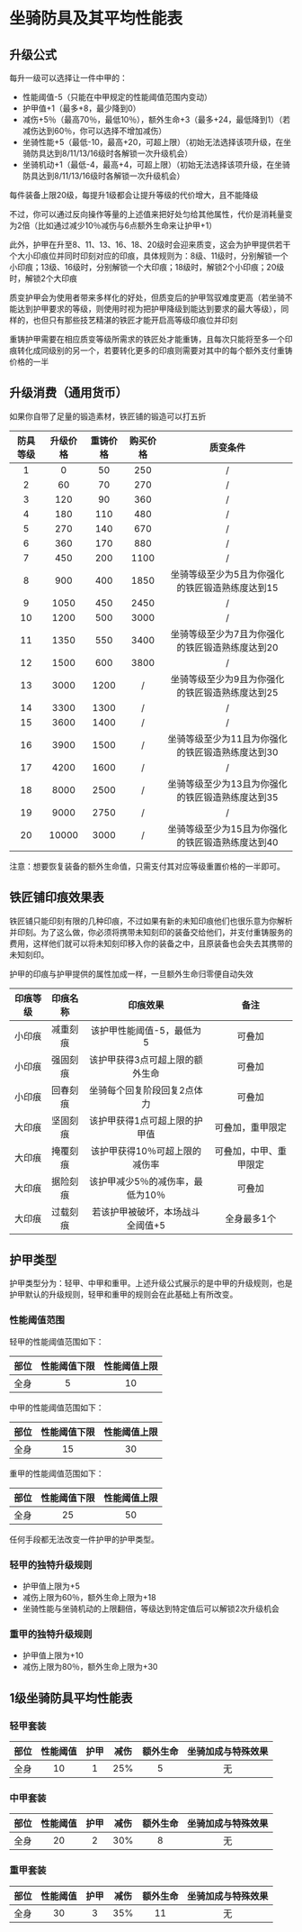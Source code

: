 # 坐骑防具及其平均性能表

## 升级公式

每升一级可以选择让一件中甲的：

* 性能阈值-5（只能在中甲规定的性能阈值范围内变动）
* 护甲值+1（最多+8，最少降到0）
* 减伤+5％（最高70％，最低10％），额外生命+3（最多+24，最低降到1）（若减伤达到60％，你可以选择不增加减伤）
* 坐骑性能+5（最低-10，最高+20，可超上限）（初始无法选择该项升级，在坐骑防具达到8/11/13/16级时各解锁一次升级机会）
* 坐骑机动+1（最低-4，最高+4，可超上限）（初始无法选择该项升级，在坐骑防具达到8/11/13/16级时各解锁一次升级机会）

每件装备上限20级，每提升1级都会让提升等级的代价增大，且不能降级

不过，你可以通过反向操作等量的上述值来把好处匀给其他属性，代价是消耗量变为2倍（比如通过减少10％减伤与6点额外生命来让护甲+1）

此外，护甲在升至8、11、13、16、18、20级时会迎来质变，这会为护甲提供若干个大小印痕位并同时印刻对应的印痕，具体规则为：8级、11级时，分别解锁一个小印痕；13级、16级时，分别解锁一个大印痕；18级时，解锁2个小印痕；20级时，解锁2个大印痕

质变护甲会为使用者带来多样化的好处，但质变后的护甲驾驭难度更高（若坐骑不能达到护甲要求的等级，则使用时视为把护甲降级到能达到要求的最大等级），同样的，也但只有那些技艺精湛的铁匠才能开启高等级印痕位并印刻

重铸护甲需要在相应质变等级所需求的铁匠处才能重铸，且每次只能将至多一个印痕转化成同级别的另一个，若要转化更多的印痕则需要对其中的每个额外支付重铸价格的一半

## 升级消费（通用货币）

如果你自带了足量的锻造素材，铁匠铺的锻造可以打五折

防具等级|升级价格|重铸价格|购买价格|质变条件
:--:|:--:|:--:|:--:|:--:
1|0|50|250|/
2|60|70|270|/
3|120|90|360|/
4|180|110|480|/
5|270|140|670|/
6|360|170|880|/
7|450|200|1100|/
8|900|400|1850|坐骑等级至少为5且为你强化的铁匠锻造熟练度达到15
9|1050|450|2450|/
10|1200|500|3000|/
11|1350|550|3400|坐骑等级至少为7且为你强化的铁匠锻造熟练度达到20
12|1500|600|3800|/
13|3000|1200|/|坐骑等级至少为9且为你强化的铁匠锻造熟练度达到25
14|3300|1300|/|/
15|3600|1400|/|/
16|3900|1500|/|坐骑等级至少为11且为你强化的铁匠锻造熟练度达到30
17|4200|1600|/|/
18|8000|2500|/|坐骑等级至少为13且为你强化的铁匠锻造熟练度达到35
19|9000|2750|/|/
20|10000|3000|/|坐骑等级至少为15且为你强化的铁匠锻造熟练度达到40

注意：想要恢复装备的额外生命值，只需支付其对应等级重置价格的一半即可。

## 铁匠铺印痕效果表

铁匠铺只能印刻有限的几种印痕，不过如果有新的未知印痕他们也很乐意为你解析并印刻。为了这么做，你必须将携带未知刻印的装备交给他们，并支付重铸服务的费用，这样他们就可以将未知刻印移入你的装备之中，且原装备也会失去其携带的未知刻印。

护甲的印痕与护甲提供的属性加成一样，一旦额外生命归零便自动失效

印痕等级|印痕名称|印痕效果|备注
:--:|:--:|:--:|:--:
小印痕|减重刻痕|该护甲性能阈值-5，最低为5|可叠加
小印痕|强固刻痕|该护甲获得3点可超上限的额外生命|可叠加
小印痕|回春刻痕|坐骑每个回复阶段回复2点体力|可叠加
大印痕|坚固刻痕|该护甲获得1点可超上限的护甲值|可叠加，重甲限定
大印痕|掩覆刻痕|该护甲获得10％可超上限的减伤率|可叠加，中甲、重甲限定
大印痕|据险刻痕|该护甲减少5％的减伤率，最低为10％|可叠加
大印痕|过载刻痕|若该护甲被破坏，本场战斗全阈值+5|全身最多1个

## 护甲类型

护甲类型分为：轻甲、中甲和重甲。上述升级公式展示的是中甲的升级规则，也是护甲默认的升级规则，轻甲和重甲的规则会在此基础上有所改变。

### 性能阈值范围

轻甲的性能阈值范围如下：

部位|性能阈值下限|性能阈值上限
:--:|:--:|:--:
全身|5|10

中甲的性能阈值范围如下：

部位|性能阈值下限|性能阈值上限
:--:|:--:|:--:
全身|15|30

重甲的性能阈值范围如下：

部位|性能阈值下限|性能阈值上限
:--:|:--:|:--:
全身|25|50

任何手段都无法改变一件护甲的护甲类型。

### 轻甲的独特升级规则

* 护甲值上限为+5
* 减伤上限为60％，额外生命上限为+18
* 坐骑性能与坐骑机动的上限翻倍，等级达到特定值后可以解锁2次升级机会

### 重甲的独特升级规则

* 护甲值上限为+10
* 减伤上限为80％，额外生命上限为+30

## 1级坐骑防具平均性能表

### 轻甲套装

部位|性能阈值|护甲|减伤|额外生命|坐骑加成与特殊效果
:--:|:--:|:--:|:--:|:--:|:--:
全身|10|1|25%|5|无

### 中甲套装

部位|性能阈值|护甲|减伤|额外生命|坐骑加成与特殊效果
:--:|:--:|:--:|:--:|:--:|:--:
全身|20|2|30%|8|无

### 重甲套装

部位|性能阈值|护甲|减伤|额外生命|坐骑加成与特殊效果
:--:|:--:|:--:|:--:|:--:|:--:
全身|30|3|35%|11|无